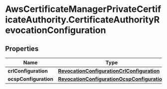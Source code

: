 # AwsCertificateManagerPrivateCertificateAuthority.CertificateAuthorityRevocationConfiguration

## Properties

Name | Type | Description | Notes
------------ | ------------- | ------------- | -------------
**crlConfiguration** | [**RevocationConfigurationCrlConfiguration**](RevocationConfigurationCrlConfiguration.md) |  | [optional] 
**ocspConfiguration** | [**RevocationConfigurationOcspConfiguration**](RevocationConfigurationOcspConfiguration.md) |  | [optional] 


